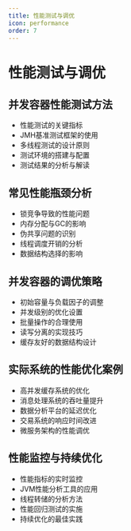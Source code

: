 ```yaml
---
title: 性能测试与调优
icon: performance
order: 7
---
```


# 性能测试与调优

## 并发容器性能测试方法

- 性能测试的关键指标
- JMH基准测试框架的使用
- 多线程测试的设计原则
- 测试环境的搭建与配置
- 测试结果的分析与解读

## 常见性能瓶颈分析

- 锁竞争导致的性能问题
- 内存分配与GC的影响
- 伪共享问题的识别
- 线程调度开销的分析
- 数据结构选择的影响

## 并发容器的调优策略

- 初始容量与负载因子的调整
- 并发级别的优化设置
- 批量操作的合理使用
- 读写分离的实现技巧
- 缓存友好的数据结构设计

## 实际系统的性能优化案例

- 高并发缓存系统的优化
- 消息处理系统的吞吐量提升
- 数据分析平台的延迟优化
- 交易系统的响应时间改进
- 微服务架构的性能调优

## 性能监控与持续优化

- 性能指标的实时监控
- JVM性能分析工具的应用
- 线程转储的分析方法
- 性能回归测试的实施
- 持续优化的最佳实践
